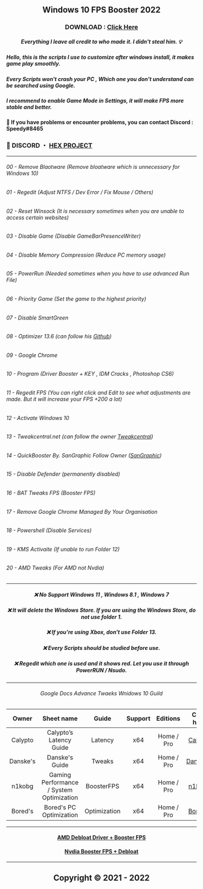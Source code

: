 
## <p align="middle"> Windows 10 FPS Booster 2022


### <p align="middle"> DOWNLOAD : [Click Here](https://github.com/Speedyreal/Windows10BoosterFPS/releases/download/Windows10/Windows10BoosterFPS.rar)
  
  ##### <p align="middle"> Everything I leave all credit to who made it. I didn't steal him. 💡

##### Hello, this is the scripts I use to customize after windows install, it makes game play smoothly.

##### Every Scripts won't crash your PC , Which one you don't understand can be searched using Google.

##### I recommend to enable Game Mode in Settings, it will make FPS more stable and better.

#### 📌 If you have problems or encounter problems, you can contact Discord : Speedy#8465
 
  
### 💬 DISCORD ・ [HEX PROJECT](https://discord.gg/MBTkVcJefp)  
 
***

###### 00 - Remove Blaotware (Remove bloatware which is unnecessary for Windows 10)
###### 01 - Regedit (Adjust NTFS / Dev Error / Fix Mouse / Others)
###### 02 - Reset Winsock (It is necessary sometimes when you are unable to access certain websites)
###### 03 - Disable Game (Disable GameBarPresenceWriter) 
###### 04 - Disable Memory Compression (Reduce PC memory usage)
###### 05 - PowerRun (Needed sometimes when you have to use advanced Run File)
###### 06 - Priority Game (Set the game to the highest priority)
###### 07 - Disable SmartGreen
###### 08 - Optimizer 13.6 (can follow his [Github](https://github.com/hellzerg/optimizer))
###### 09 - Google Chrome
###### 10 - Program (Driver Booster + KEY , IDM Cracks , Photoshop CS6)
###### 11 - Regedit FPS (You can right click and Edit to see what adjustments are made. But it will increase your FPS +200 a lot)
###### 12 - Activate Windows 10
###### 13 - Tweakcentral.net (can follow the owner [Tweakcentral](https://tweakcentral.net/))
###### 14 - QuickBooster By. SanGraphic Follow Owner ([SanGraphic](https://github.com/SanGraphic))
###### 15 - Disable Defender (permanently disabled)
###### 16 - BAT Tweaks FPS (Booster FPS)
###### 17 - Remove Google Chrome Managed By Your Organisation 
###### 18 - Powershell (Disable Services)
###### 19 - KMS Activaite (If unable to run Folder 12)
###### 20 - AMD Tweaks (For AMD not Nvdia)

***


##### <p align="middle"> ❌ No Support  Windows 11 , Windows 8.1 , Windows 7 
##### <p align="middle"> ❌ It will delete the Windows Store. If you are using the Windows Store, do not use folder 1.
##### <p align="middle"> ❌ If you're using Xbox, don't use Folder 13.
##### <p align="middle"> ❌ Every Scripts should be studied before use.
##### <p align="middle"> ❌ Regedit which one is used and it shows red. Let you use it through PowerRUN / Nsudo.

***
  
###### <p align="middle"> Google Docs Advance Twaeks Wnidows 10 Guild 
  
  
|Owner|    Sheet name   | Guide | Support |      Editions     | Click here |
|:-----:|:-------------------:|:-----:|:----:|:-----------------:|:--------------:|
| Calypto  | Calypto’s Latency Guide  | Latency |  x64 |Home / Pro|[Calypto](https://docs.google.com/document/d/1c2-lUJq74wuYK1WrA_bIvgb89dUN0sj8-hO3vqmrau4/edit)|
| Danske's | Danske's Guide | Tweaks |  x64 |Home / Pro|[Danske's](https://docs.google.com/document/d/18uPEXJC5LSto8x9X_GteSI58sfQLCfamDG1HNHJWrQU/edit)|
| n1kobg  | Gaming Performance / System Optimization  | BoosterFPS |  x64 |Home / Pro|[n1kobg](http://n1kobg.blogspot.com/)|
| Bored's  | Bored's PC Optimization| Optimization |  x64 |Home / Pro    |[Bored's](https://github.com/BoringBoredom/PC-Optimization-Hub)|
  
***
  
 #### <p align="middle"> [AMD Debloat Driver + Booster FPS](https://docs.google.com/document/d/1Vd5WKWhm77sG8o9xBoSNRuAWRTavLqynJ7aQhVrsa8Y/edit#heading=h.64v6f9pb21bn)
 #### <p align="middle"> [Nvdia Booster FPS + Debloat](https://discord.gg/MVRdECQAPJ)
   
 ****
   

<h2 align="center"> Copyright © 2021 - 2022
    
